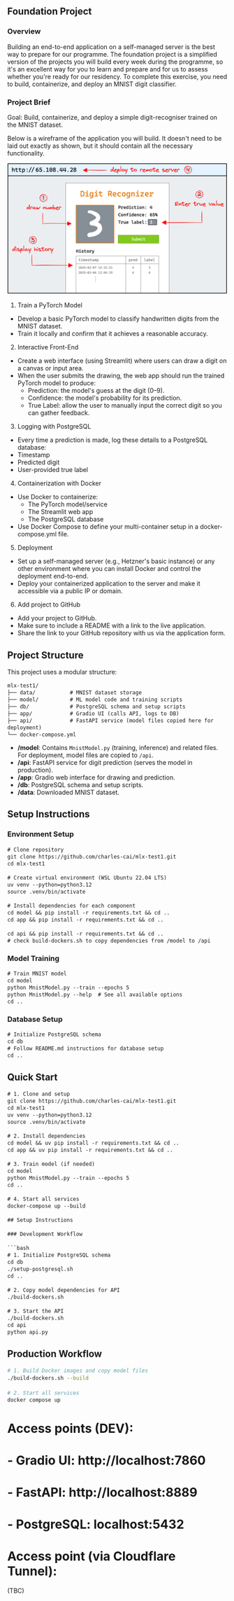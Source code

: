 ## Foundation Project

### Overview

Building an end-to-end application on a self-managed server is the best way to prepare for our programme. The foundation project is a simplified version of the projects you will build every week during the programme, so it's an excellent way for you to learn and prepare and for us to assess whether you're ready for our residency. To complete this exercise, you need to build, containerize, and deploy an MNIST digit classifier.

### Project Brief

Goal: Build, containerize, and deploy a simple digit-recogniser trained on the MNIST dataset.

Below is a wireframe of the application you will build. It doesn't need to be laid out exactly as shown, but it should contain all the necessary functionality.

![Project Overview](project_round_one.png)

1. Train a PyTorch Model
 - Develop a basic PyTorch model to classify handwritten digits from the MNIST dataset.
- Train it locally and confirm that it achieves a reasonable accuracy.

2. Interactive Front-End
 - Create a web interface (using Streamlit) where users can draw a digit on a canvas or input area.
 - When the user submits the drawing, the web app should run the trained PyTorch model to produce:
   - Prediction: the model's guess at the digit (0–9).
   - Confidence: the model's probability for its prediction.
   - True Label: allow the user to manually input the correct digit so you can gather feedback.

3. Logging with PostgreSQL
 - Every time a prediction is made, log these details to a PostgreSQL database:
  - Timestamp
  - Predicted digit
  - User-provided true label

4. Containerization with Docker
  - Use Docker to containerize:
    - The PyTorch model/service
    - The Streamlit web app
    - The PostgreSQL database
  - Use Docker Compose to define your multi-container setup in a docker-compose.yml file.

5. Deployment
 - Set up a self-managed server (e.g., Hetzner's basic instance) or any other environment where you can install Docker and control the deployment end-to-end.
 - Deploy your containerized application to the server and make it accessible via a public IP or domain.

6. Add project to GitHub
 - Add your project to GitHub.
 - Make sure to include a README with a link to the live application.
 - Share the link to your GitHub repository with us via the application form.

## Project Structure

This project uses a modular structure:

```
mlx-test1/
├── data/           # MNIST dataset storage
├── model/          # ML model code and training scripts
├── db/             # PostgreSQL schema and setup scripts
├── app/            # Gradio UI (calls API, logs to DB)
├── api/            # FastAPI service (model files copied here for deployment)
└── docker-compose.yml
```

- **/model**: Contains `MnistModel.py` (training, inference) and related files. For deployment, model files are copied to `/api`.
- **/api**: FastAPI service for digit prediction (serves the model in production).
- **/app**: Gradio web interface for drawing and prediction.
- **/db**: PostgreSQL schema and setup scripts.
- **/data**: Downloaded MNIST dataset.

## Setup Instructions

### Environment Setup

```shell
# Clone repository
git clone https://github.com/charles-cai/mlx-test1.git
cd mlx-test1

# Create virtual environment (WSL Ubuntu 22.04 LTS)
uv venv --python=python3.12
source .venv/bin/activate

# Install dependencies for each component
cd model && pip install -r requirements.txt && cd ..
cd app && pip install -r requirements.txt && cd ..

cd api && pip install -r requirements.txt && cd ..
# check build-dockers.sh to copy dependencies from /model to /api
```

### Model Training

```shell
# Train MNIST model
cd model
python MnistModel.py --train --epochs 5
python MnistModel.py --help  # See all available options
cd ..
```

### Database Setup

```shell
# Initialize PostgreSQL schema
cd db
# Follow README.md instructions for database setup
cd ..
```

## Quick Start

```shell
# 1. Clone and setup
git clone https://github.com/charles-cai/mlx-test1.git
cd mlx-test1
uv venv --python=python3.12
source .venv/bin/activate

# 2. Install dependencies
cd model && uv pip install -r requirements.txt && cd ..
cd app && uv pip install -r requirements.txt && cd ..

# 3. Train model (if needed)
cd model
python MnistModel.py --train --epochs 5
cd ..

# 4. Start all services
docker-compose up --build

## Setup Instructions

### Development Workflow

```bash
# 1. Initialize PostgreSQL schema
cd db
./setup-postgresql.sh
cd ..

# 2. Copy model dependencies for API
./build-dockers.sh

# 3. Start the API
./build-dockers.sh
cd api
python api.py
```

## Production Workflow

```bash
# 1. Build Docker images and copy model files
./build-dockers.sh --build

# 2. Start all services
docker compose up
```

# Access points (DEV):
# - Gradio UI: http://localhost:7860
# - FastAPI: http://localhost:8889
# - PostgreSQL: localhost:5432

# Access point (via Cloudflare Tunnel):
(TBC)
